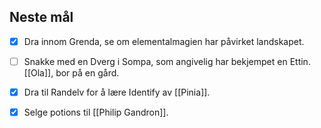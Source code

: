 ## Neste mål
- [x] Dra innom Grenda, se om elementalmagien har påvirket landskapet.
- [ ] Snakke med en Dverg i Sompa, som angivelig har bekjempet en Ettin. [[Ola]], bor på en gård.
- [x] Dra til Randelv for å lære Identify av [[Pinia]].
- [x] Selge potions til [[Philip Gandron]]. 

